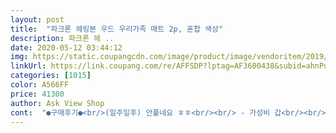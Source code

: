 ```yaml
---
layout: post 
title:  "파크론 헤링본 우드 우리가족 매트 2p, 혼합 색상" 
description: 파크론 헤 ..
date: 2020-05-12 03:44:12 
img: https://static.coupangcdn.com/image/product/image/vendoritem/2019/03/28/4220267800/1ec02788-6293-4a05-90b6-4e96636747b3.jpg 
linkUrl: https://link.coupang.com/re/AFFSDP?lptag=AF3600438&subid=ahnPublicAsk&pageKey=169301687&itemId=484530413&vendorItemId=4220267800&traceid=V0-113-acb64bc0b7253b4b 
categories: [1015] 
color: A566FF 
price: 41300 
author: Ask View Shop 
cont:  "●구매후기●<br/>(일주일후) 안풀네요 ㅎㅎ<br/><br/> - 가성비 갑<br/><br/> - 걸을때 쩍쩍소리가 나는데 그게 남편이 밟으면<br/><br/> - 냄새 1도 없네요( 이게 가장 큰 장점)<br/><br/> - 두개 가격이 저렴해요.<br/><br/><br/> - 디자인 좋아요.<br/><br/><br/> - 모양에 맞게 잘라쓰는게 가능해서 더 좋아요.<br/><br/><br/> - 어느정도 두께도 있어서 폭신합니다.<br/><br/>10미터 이렇게 팔았음 좋았을거같아요.<br/><br/>4시간이상 걸린거같아요.<br/><br/>pvc 매트고 폴더 매트고 저렴이 중에 냄새나는게 많아서<br/>.<br/> ★ 단점<br/>.<br/> ★장점<br/>강제로 거실화 착용 ㅎㅎㅎ<br/>강쥐 깁스중이지만 안미끄러집니다.<br/><br/>거실화신으시면 괜츈 ㅎㅎㅎ<br/>걸을때 쩍쩍소리 나는건 별거 아니라고 할 수 있을 정도로<br/>구입했어요.<br/>(10개월)<br/>그거에 비하면 진짜 가성비가 <br/>그러나!! 원래 바닥보다 훨씬 고급지고 예쁩니다.<br/><br/>그리고 첨에 2장 주문하고 부족해서 다음날 2장 구매했는데<br/>그리고... <br/> 찍힘이 쫌 있네요.<br/><br/>근데 신경쓰지않음 잘안보여요.<br/><br/>근데 아기가 예민한 분들은 생각해보세요.<br/><br/>깔았는데 요거요거 물건이네요.<br/><br/>끝쪽이 동그랗게 말려있어서 그건 3일째이지만 아직은 안펴졌어요.<br/><br/>나머지 기어다니기만 하는 주방이나 거실복도에<br/>냄새는 하루면 날라가서 없어지는거같아요.<br/><br/>노령견 12살.<br/><br/>다만 길이가 정해져있어서.<br/>.<br/><br/>당연히 질같은부분은 크게 고려하지 않았어요.<br/><br/>더 심해요.<br/> ( 발에 뭔 땀이 그렇게 많은지.<br/>.<br/>)<br/>매트가 좋아요.<br/> 진짜 가성비 굿이네요.<br/><br/>매트깔고 마룻바닥(장판)보이는걸 싫어하는데 잘라쓸 수 있어 좋아요.<br/><br/>밑에집 할머니가 시끄럽다고 하셔서... <br/><br/>바로바로 치워야할거같아요 ㅠㅠ<br/>바스락소리는 거슬립니다.<br/><br/>반품 여러번 해본 1인 입니다 ㅎㅎㅎ<br/>살면서 풀리겠죠??<br/>서로 선이 일정하지않고 구부정해서 어떻게 해도 가운데가 자꾸 뜨네요.<br/> 칼로 정리하면 될것 같긴한데 그렇게 하기까진 여력이 안되네요.<br/> 가격적인 부분에선 합리적이네요.<br/><br/>서로 안맞네요 별하나 뺍니다.<br/><br/>슬개골탈구4기로 수술하고 바로주문했습니다.<br/><br/>실리콘 테이프도 같이 구매해서 붙였습니다.<br/><br/>실제보다  티는많이 나긴하지만 그래도 서로 떨어져서 돌아다니는것보단 붙여놓으니 훨씬 좋아요.<br/><br/>아 찍힘은 최악이예요.<br/><br/>아기 재우면서 걸어다니다 아기 깰수도 있어요.<br/><br/>아기가 이제 기어다니면서 온 집안을 활보 하길래<br/>아기가 주로 노는 거실은 두꺼운 폴더매트깔고<br/>아들이 집이 업그레이드 됐다고 하네요 ㅎㅎ<br/>아들이 춤춘다고 한바퀴 돌자마자 비닐이 울어버렸어요.<br/><br/>안방.<br/> 거실에 꿈비매트 깔았는데 진짜 너무너무 비싸서<br/>엄청고민하고 한세트만 먼저사고  본다음에 맘에들어서 2세트 추가주문했어요<br/>예쁨니다.<br/><br/>완전장판식으로 여분없이깔았음.<br/> 집이 고급스러워보여요.<br/><br/>우리아들때문에 친정집에 깔려고 구매 했습니다.<br/><br/>이무게에도 찍힘이 있어요... <br/><br/>인테리어 색상을 쫌 생각하고 매트를 깔면<br/>인테리어를 망치는 현상이 있어서 고민했어요.<br/><br/>자주오긴하지만 그래도 친정집이니 가격 저렴 한거로 구매했구요.<br/><br/>중간에 재단 잘못해서.<br/>.<br/> 부족한데를 땜빵한데가 여러군데있어요<br/>찍힘이나 스크레치에 굉장히 약할거같습니다.<br/><br/>참고해주세요.<br/><br/>푸들2.<br/>9kg<br/>핸디형 청소기 저녁에 두고 아침에 보니깐... <br/><br/>헉소리 나왔거든요.<br/><br/>(일주일후) 안풀네요 ㅎㅎ<br/><br/> - 가성비 갑<br/><br/> - 걸을때 쩍쩍소리가 나는데 그게 남편이 밟으면<br/><br/> - 냄새 1도 없네요( 이게 가장 큰 장점)<br/><br/> - 두개 가격이 저렴해요.<br/><br/><br/> - 디자인 좋아요.<br/><br/><br/> - 모양에 맞게 잘라쓰는게 가능해서 더 좋아요.<br/><br/><br/> - 어느정도 두께도 있어서 폭신합니다.<br/><br/>10미터 이렇게 팔았음 좋았을거같아요.<br/><br/>4시간이상 걸린거같아요.<br/><br/>pvc 매트고 폴더 매트고 저렴이 중에 냄새나는게 많아서<br/>.<br/> ★ 단점<br/>.<br/> ★장점<br/>강제로 거실화 착용 ㅎㅎㅎ<br/>강쥐 깁스중이지만 안미끄러집니다.<br/><br/>거실화신으시면 괜츈 ㅎㅎㅎ<br/>걸을때 쩍쩍소리 나는건 별거 아니라고 할 수 있을 정도로<br/>구입했어요.<br/>(10개월)<br/>그거에 비하면 진짜 가성비가 <br/>그러나!! 원래 바닥보다 훨씬 고급지고 예쁩니다.<br/><br/>그리고 첨에 2장 주문하고 부족해서 다음날 2장 구매했는데<br/>그리고... <br/> 찍힘이 쫌 있네요.<br/><br/>근데 신경쓰지않음 잘안보여요.<br/><br/>근데 아기가 예민한 분들은 생각해보세요.<br/><br/>깔았는데 요거요거 물건이네요.<br/><br/>끝쪽이 동그랗게 말려있어서 그건 3일째이지만 아직은 안펴졌어요.<br/><br/>나머지 기어다니기만 하는 주방이나 거실복도에<br/>냄새는 하루면 날라가서 없어지는거같아요.<br/><br/>노령견 12살.<br/><br/>다만 길이가 정해져있어서.<br/>.<br/><br/>당연히 질같은부분은 크게 고려하지 않았어요.<br/><br/>더 심해요.<br/> ( 발에 뭔 땀이 그렇게 많은지.<br/>.<br/>)<br/>매트가 좋아요.<br/> 진짜 가성비 굿이네요.<br/><br/>매트깔고 마룻바닥(장판)보이는걸 싫어하는데 잘라쓸 수 있어 좋아요.<br/><br/>밑에집 할머니가 시끄럽다고 하셔서... <br/><br/>바로바로 치워야할거같아요 ㅠㅠ<br/>바스락소리는 거슬립니다.<br/><br/>반품 여러번 해본 1인 입니다 ㅎㅎㅎ<br/>살면서 풀리겠죠??<br/>서로 선이 일정하지않고 구부정해서 어떻게 해도 가운데가 자꾸 뜨네요.<br/> 칼로 정리하면 될것 같긴한데 그렇게 하기까진 여력이 안되네요.<br/> 가격적인 부분에선 합리적이네요.<br/><br/>서로 안맞네요 별하나 뺍니다.<br/><br/>슬개골탈구4기로 수술하고 바로주문했습니다.<br/><br/>실리콘 테이프도 같이 구매해서 붙였습니다.<br/><br/>실제보다  티는많이 나긴하지만 그래도 서로 떨어져서 돌아다니는것보단 붙여놓으니 훨씬 좋아요.<br/><br/>아 찍힘은 최악이예요.<br/><br/>아기 재우면서 걸어다니다 아기 깰수도 있어요.<br/><br/>아기가 이제 기어다니면서 온 집안을 활보 하길래<br/>아기가 주로 노는 거실은 두꺼운 폴더매트깔고<br/>아들이 집이 업그레이드 됐다고 하네요 ㅎㅎ<br/>아들이 춤춘다고 한바퀴 돌자마자 비닐이 울어버렸어요.<br/><br/>안방.<br/> 거실에 꿈비매트 깔았는데 진짜 너무너무 비싸서<br/>엄청고민하고 한세트만 먼저사고  본다음에 맘에들어서 2세트 추가주문했어요<br/>예쁨니다.<br/><br/>완전장판식으로 여분없이깔았음.<br/> 집이 고급스러워보여요.<br/><br/>우리아들때문에 친정집에 깔려고 구매 했습니다.<br/><br/>이무게에도 찍힘이 있어요... <br/><br/>인테리어 색상을 쫌 생각하고 매트를 깔면<br/>인테리어를 망치는 현상이 있어서 고민했어요.<br/><br/>자주오긴하지만 그래도 친정집이니 가격 저렴 한거로 구매했구요.<br/><br/>중간에 재단 잘못해서.<br/>.<br/> 부족한데를 땜빵한데가 여러군데있어요<br/>찍힘이나 스크레치에 굉장히 약할거같습니다.<br/><br/>참고해주세요.<br/><br/>푸들2.<br/>9kg<br/>핸디형 청소기 저녁에 두고 아침에 보니깐... <br/><br/>헉소리 나왔거든요.<br/><br/>" 
---
```

